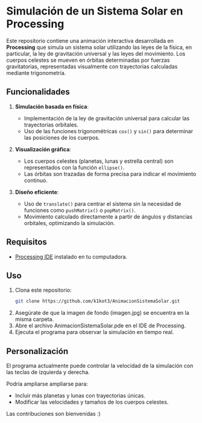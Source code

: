 # Simulación de un Sistema Solar en Processing

Este repositorio contiene una animación interactiva desarrollada en **Processing** que simula un sistema solar utilizando las leyes de la física, en particular, la ley de gravitación universal y las leyes del movimiento. Los cuerpos celestes se mueven en órbitas determinadas por fuerzas gravitatorias, representadas visualmente con trayectorias calculadas mediante trigonometría.

## Funcionalidades

1. **Simulación basada en física**:
   - Implementación de la ley de gravitación universal para calcular las trayectorias orbitales.
   - Uso de las funciones trigonométricas `cos()` y `sin()` para determinar las posiciones de los cuerpos.

2. **Visualización gráfica**:
   - Los cuerpos celestes (planetas, lunas y estrella central) son representados con la función `ellipse()`.
   - Las órbitas son trazadas de forma precisa para indicar el movimiento continuo.

3. **Diseño eficiente**:
   - Uso de `translate()` para centrar el sistema sin la necesidad de funciones como `pushMatrix()` o `popMatrix()`.
   - Movimiento calculado directamente a partir de ángulos y distancias orbitales, optimizando la simulación.

## Requisitos

- [Processing IDE](https://processing.org/download) instalado en tu computadora.

## Uso

1. Clona este repositorio:
   ```bash
   git clone https://github.com/k1kot3/AnimacionSistemaSolar.git
   ```
2. Asegúrate de que la imagen de fondo (imagen.jpg) se encuentra en la misma carpeta.
3. Abre el archivo AnimacionSistemaSolar.pde en el IDE de Processing.
4. Ejecuta el programa para observar la simulación en tiempo real.

## Personalización

El programa actualmente puede controlar la velocidad de la simulación con las teclas de izquierda y derecha.

Podría ampliarse ampliarse para:

- Incluir más planetas y lunas con trayectorias únicas.
- Modificar las velocidades y tamaños de los cuerpos celestes.

Las contribuciones son bienvenidas :)

